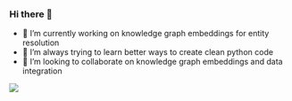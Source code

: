 ### Hi there 👋

- 🔭 I’m currently working on knowledge graph embeddings for entity resolution
- 🌱 I’m always trying to learn better ways to create clean python code
- 👯 I’m looking to collaborate on knowledge graph embeddings and data integration

![](https://github-readme-stats.vercel.app/api?username=dobraczka&show_icons=true&count_private=true&hide_border=true&include_all_commits=true&theme=noctis_minimus)

<!--
**dobraczka/dobraczka** is a ✨ _special_ ✨ repository because its `README.md` (this file) appears on your GitHub profile.

Here are some ideas to get you started:

- 🔭 I’m currently working on ...
- 🌱 I’m currently learning ...
- 👯 I’m looking to collaborate on ...
- 🤔 I’m looking for help with ...
- 💬 Ask me about ...
- 📫 How to reach me: ...
- 😄 Pronouns: ...
- ⚡ Fun fact: ...
-->
